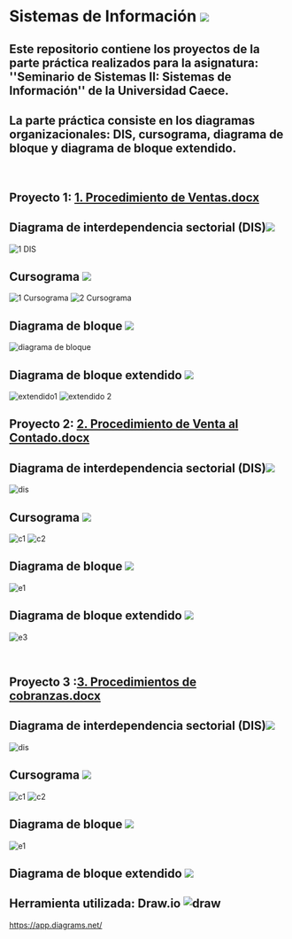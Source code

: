 # Sistemas de Información <img src="https://img.icons8.com/cotton/60/000000/information-pyramid.png"/>
## Este repositorio contiene los proyectos de la parte práctica realizados para la asignatura: ''Seminario de Sistemas II: Sistemas de Información'' de la Universidad Caece.
## La parte práctica consiste en los diagramas organizacionales: DIS, cursograma, diagrama de bloque y diagrama de bloque extendido.
‎      ‏‏‎

## Proyecto 1: [1. Procedimiento de Ventas.docx](https://github.com/agustinrp/Sistemas_de_Informacion/files/6837053/1.Procedimiento.de.Ventas.docx)
## Diagrama de interdependencia sectorial (DIS)<img src="https://img.icons8.com/carbon-copy/50/000000/serial-tasks.png"/>
![1 DIS](https://user-images.githubusercontent.com/58674979/126084392-48fe988e-e6de-4ed8-bf18-159225f587ec.png)

## Cursograma <img src="https://img.icons8.com/dusk/40/000000/workflow.png"/>
![1 Cursograma](https://user-images.githubusercontent.com/58674979/126084663-b5e7119e-f2ff-4075-87b8-2d693e3e1dd0.png)
![2 Cursograma](https://user-images.githubusercontent.com/58674979/126084671-71e6bcff-2484-4548-a3a9-0367608f8c5d.png)

## Diagrama de bloque <img src="https://img.icons8.com/dotty/40/000000/activity-feed.png"/>
![diagrama de bloque](https://user-images.githubusercontent.com/58674979/126084980-bbd23274-5dfa-4502-93a0-9a51f05f95a1.png)

## Diagrama de bloque extendido <img src="https://img.icons8.com/dotty/40/000000/activity-grid.png"/>
![extendido1](https://user-images.githubusercontent.com/58674979/126085064-5afb2809-eae9-42c6-8df5-f0e5daece718.png)
![extendido 2](https://user-images.githubusercontent.com/58674979/126085079-450e7de4-3460-42ea-9193-e7851eb411e3.png)
‎      ‏‏‎


## Proyecto 2: [2. Procedimiento de Venta al Contado.docx](https://github.com/agustinrp/Sistemas_de_Informacion/files/6837055/2.Procedimiento.de.Venta.al.Contado.docx)
## Diagrama de interdependencia sectorial (DIS)<img src="https://img.icons8.com/carbon-copy/50/000000/serial-tasks.png"/>
![dis](https://user-images.githubusercontent.com/58674979/126085394-c8db9b09-69c9-4cbb-80cb-2ad74278fdf2.png)

## Cursograma <img src="https://img.icons8.com/dusk/40/000000/workflow.png"/>
![c1](https://user-images.githubusercontent.com/58674979/126085442-aacbc7df-eddf-4eab-80f7-63d96f2c99b2.png)
![c2](https://user-images.githubusercontent.com/58674979/126085453-89bfffbb-2351-4073-81b3-5168e41b7caa.png)

## Diagrama de bloque <img src="https://img.icons8.com/dotty/40/000000/activity-feed.png"/>
![e1](https://user-images.githubusercontent.com/58674979/126085459-e9c71b04-ffd3-438d-9ce8-23816f47f808.png)

## Diagrama de bloque extendido <img src="https://img.icons8.com/dotty/40/000000/activity-grid.png"/>
![e3](https://user-images.githubusercontent.com/58674979/126085466-d924ceb4-666e-409b-a6a6-6295a1ed74db.png)


‎      ‏‏‎

## Proyecto 3 :[3. Procedimientos de cobranzas.docx](https://github.com/agustinrp/Sistemas_de_Informacion/files/6837060/3.Procedimientos.de.cobranzas.docx)
## Diagrama de interdependencia sectorial (DIS)<img src="https://img.icons8.com/carbon-copy/50/000000/serial-tasks.png"/>
![dis](https://user-images.githubusercontent.com/58674979/126086370-5e60768c-d372-4fa9-91d7-8d9c4f241170.png)

## Cursograma <img src="https://img.icons8.com/dusk/40/000000/workflow.png"/>
![c1](https://user-images.githubusercontent.com/58674979/126086392-189ef497-83b0-4e38-a845-ccaf2857576a.png)
![c2](https://user-images.githubusercontent.com/58674979/126086401-d1a42d3e-983a-4b64-b5cf-0f74fbd8b2fb.png)

## Diagrama de bloque <img src="https://img.icons8.com/dotty/40/000000/activity-feed.png"/>
![e1](https://user-images.githubusercontent.com/58674979/126086413-9b1df8fd-5414-45fc-8a44-1575c9bbe3b6.png)

## Diagrama de bloque extendido <img src="https://img.icons8.com/dotty/40/000000/activity-grid.png"/>




## Herramienta utilizada: Draw.io ![draw](https://user-images.githubusercontent.com/58674979/126081442-e83d9ccc-14c9-4ff8-8dc5-9f300be169f0.png)
https://app.diagrams.net/
